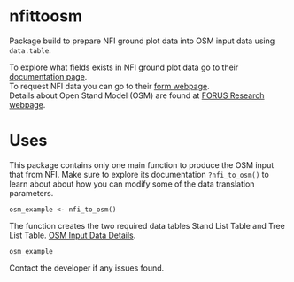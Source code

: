 
<!-- README.md is generated from README.Rmd. Please edit that file -->

# nfittoosm

<!-- badges: start -->
<!-- badges: end -->

Package build to prepare NFI ground plot data into OSM input data using
`data.table`.

To explore what fields exists in NFI ground plot data go to their
[documentation page](https://nfi.nfis.org/en/ground_plot).  
To request NFI data you can go to their [form
webpage](https://nfi.nfis.org/en/datarequestform).  
Details about Open Stand Model (OSM) are found at [FORUS Research
webpage](https://forusresearch.com/downloads/osm/index.html).

# Uses

This package contains only one main function to produce the OSM input
that from NFI. Make sure to explore its documentation `?nfi_to_osm()` to
learn about about how you can modify some of the data translation
parameters.

``` nfi
osm_example <- nfi_to_osm()
```

The function creates the two required data tables Stand List Table and
Tree List Table. [OSM Input Data
Details](https://forusresearch.com/downloads/osm/help/OSM.HelpFiles/OSM.Input.htm).

``` table
osm_example
```

Contact the developer if any issues found.
